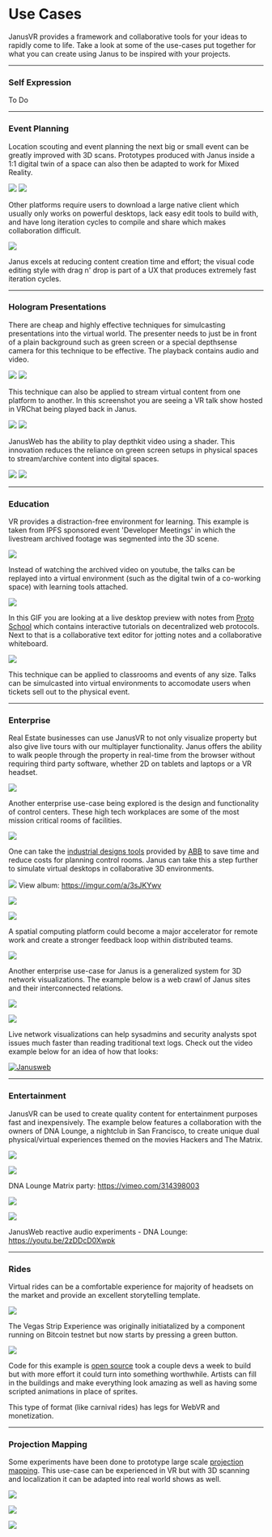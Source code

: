 # Use Cases

JanusVR provides a framework and collaborative tools for your ideas to rapidly come to life. Take a look at some of the use-cases put together for what you can create using Janus to be inspired with your projects.


---

### Self Expression

To Do

---

### Event Planning

Location scouting and event planning the next big or small event can be greatly improved with 3D scans. Prototypes produced with Janus inside a 1:1 digital twin of a space can also then be adapted to work for Mixed Reality.

![](https://i.imgur.com/RmMXujG.jpg)
![](https://i.imgur.com/BC6sLTH.gif)

Other platforms require users to download a large native client which usually only works on powerful desktops, lack easy edit tools to build with, and have long iteration cycles to compile and share which makes collaboration difficult.

![](https://i.imgur.com/gtBkCcZ.jpg)

Janus excels at reducing content creation time and effort; the visual code editing style with drag n' drop is part of a UX that produces extremely fast iteration cycles.


---

### Hologram Presentations

There are cheap and highly effective techniques for simulcasting presentations into the virtual world. The presenter needs to just be in front of a plain background such as green screen or a special depthsense camera for this technique to be effective. The playback contains audio and video.

![](https://i.imgur.com/uAJwc5N.jpg)
![](https://i.imgur.com/PCeWAO5.jpg)

This technique can also be applied to stream virtual content from one platform to another. In this screenshot you are seeing a VR talk show hosted in VRChat being played back in Janus.

![](https://i.imgur.com/1fnGFfc.jpg)
![](https://i.imgur.com/Mq0G7b9.gif)

JanusWeb has the ability to play depthkit video using a shader. This innovation reduces the reliance on green screen setups in physical spaces to stream/archive content into digital spaces.

![](https://i.imgur.com/U5I8Fqj.jpg)
![](https://i.imgur.com/RUIz9y2.jpg)


---

### Education

VR provides a distraction-free environment for learning. This example is taken from IPFS sponsored event 'Developer Meetings' in which the livestream archived footage was segmented into the 3D scene.

![](https://i.imgur.com/wcyphQ7.jpg)

Instead of watching the archived video on youtube, the talks can be replayed into a virtual environment (such as the digital twin of a co-working space) with learning tools attached.

![](https://i.imgur.com/XRqjPGS.gif)

In this GIF you are looking at a live desktop preview with notes from [Proto School](https://proto.school/#/) which contains interactive tutorials on decentralized web protocols. Next to that is a collaborative text editor for jotting notes and a collaborative whiteboard. 

![](https://i.imgur.com/dSDQtQr.gif)

This technique can be applied to classrooms and events of any size. Talks can be simulcasted into virtual environments to accomodate users when tickets sell out to the physical event. 


---

### Enterprise

Real Estate businesses can use JanusVR to not only visualize property but also give live tours with our multiplayer functionality. Janus offers the ability to walk people through the property in real-time from the browser without requiring third party software, whether 2D on tablets and laptops or a VR headset.

![](https://i.imgur.com/7kBf56o.gif)

Another enterprise use-case being explored is the design and functionality of control centers. These high tech workplaces are some of the most mission critical rooms of facilities.

![](https://i.imgur.com/RAgbf18.jpg)

One can take the [industrial designs tools](https://new.abb.com/control-rooms/control-room-design/tools) provided by [ABB](https://new.abb.com/control-rooms) to save time and reduce costs for planning control rooms. Janus can take this a step further to simulate virtual desktops in collaborative 3D environments. 

![](https://i.imgur.com/4VXo2eS.jpg)
View album: https://imgur.com/a/3sJKYwv

![](https://i.imgur.com/KiM6Bas.jpg)

![](https://i.imgur.com/5QRP8Co.jpg)

A spatial computing platform could become a major accelerator for remote work and create a stronger feedback loop within distributed teams.

![](https://i.imgur.com/09lfR4s.gif)

Another enterprise use-case for Janus is a generalized system for 3D network visualizations. The example below is a web crawl of Janus sites and their interconnected relations.

![](https://i.imgur.com/lu8SH1v.gif)

![](https://i.imgur.com/D98s2Eb.gif)

Live network visualizations can help sysadmins and security analysts spot issues much faster than reading traditional text logs. Check out the video example below for an idea of how that looks:

[![Janusweb](https://img.youtube.com/vi/1tGqdnUizLE/0.jpg)](https://www.youtube.com/watch?v=1tGqdnUizLE)

---

### Entertainment

JanusVR can be used to create quality content for entertainment purposes fast and inexpensively. The example below features a collaboration with the owners of DNA Lounge, a nightclub in San Francisco, to create unique dual physical/virtual experiences themed on the movies Hackers and The Matrix.

![](https://i.imgur.com/TQJQAdP.gif)

![](https://i.imgur.com/edRawUc.jpg)

DNA Lounge Matrix party: <https://vimeo.com/314398003>

![](https://i.imgur.com/ILn4mF4.jpg)

![](https://i.imgur.com/F5MIjcs.jpg)

JanusWeb reactive audio experiments - DNA Lounge: <https://youtu.be/2zDDcD0Xwpk>

---

### Rides

Virtual rides can be a comfortable experience for majority of headsets on the market and provide an excellent storytelling template. 

![](https://i.imgur.com/7h4Ofre.jpg)

The Vegas Strip Experience was originally initiatalized by a component running on Bitcoin testnet but now starts by pressing a green button. 

![](https://i.imgur.com/wjXKL5A.gif)

Code for this example is [open source](https://github.com/janusvr-examples/wild-ride) took a couple devs a week to build but with more effort it could turn into something worthwhile. Artists can fill in the buildings and make everything look amazing as well as having some scripted animations in place of sprites.

This type of format (like carnival rides) has legs for WebVR and monetization. 

---

### Projection Mapping

Some experiments have been done to prototype large scale [projection mapping](https://en.wikipedia.org/wiki/Projection_mapping). This use-case can be experienced in VR but with 3D scanning and localization it can be adapted into real world shows as well.

![](https://webassets.inman.com/wp-content/uploads/2017/09/DTLA-hero-1984x880.png)

![](https://i.imgur.com/sWPpH12.jpg)

![](https://i.imgur.com/yrcfSIW.gif)
